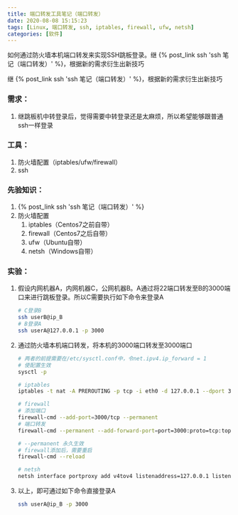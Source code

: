 ```yaml
---
title: 端口转发工具笔记（端口转发）
date: 2020-08-08 15:15:23
tags: [Linux, 端口转发, ssh, iptables, firewall, ufw, netsh]
categories: [软件]
---
```

如何通过防火墙本机端口转发来实现SSH跳板登录。继 {% post_link ssh 'ssh 笔记（端口转发）' %}，根据新的需求衍生出新技巧

<!-- more -->

继 {% post_link ssh 'ssh 笔记（端口转发）' %}，根据新的需求衍生出新技巧

### 需求：

1. 继跳板机中转登录后，觉得需要中转登录还是太麻烦，所以希望能够跟普通ssh一样登录

### 工具：

1. 防火墙配置（iptables/ufw/firewall）
2. ssh

### 先验知识：

1. {% post_link ssh 'ssh 笔记（端口转发）' %}
2. 防火墙配置
   1. iptables（Centos7之前自带）
   2. firewall（Centos7之后自带）
   3. ufw（Ubuntu自带）
   4. netsh（Windows自带）

### 实验：

1. 假设内网机器A，内网机器C，公网机器B。A通过将22端口转发至B的3000端口来进行跳板登录。所以C需要执行如下命令来登录A

   ```bash
   # C登录B
   ssh userB@ip_B
   # B登录A
   ssh userA@127.0.0.1 -p 3000
   ```
2. 通过防火墙本机端口转发，将本机的3000端口转发至3000端口

   ```bash
   # 两者的前提需要在/etc/sysctl.conf中，令net.ipv4.ip_forward = 1
   # 使配置生效
   sysctl -p

   # iptables
   iptables -t nat -A PREROUTING -p tcp -i eth0 -d 127.0.0.1 --dport 3000 -j DNAT --to 127.0.0.1:3000

   # firewall
   # 添加端口
   firewall-cmd --add-port=3000/tcp --permanent
   # 端口转发
   firewall-cmd --permanent --add-forward-port=port=3000:proto=tcp:toport=3000 --permanent

   # --permanent 永久生效
   # firewall添加后，需要重启
   firewall-cmd --reload

   # netsh
   netsh interface portproxy add v4tov4 listenaddress=127.0.0.1 listenport=2121 connectaddress=ip_B connectport=222
   ```
3. 以上，即可通过如下命令直接登录A

   ```bash
   ssh userA@ip_B -p 3000
   ```
